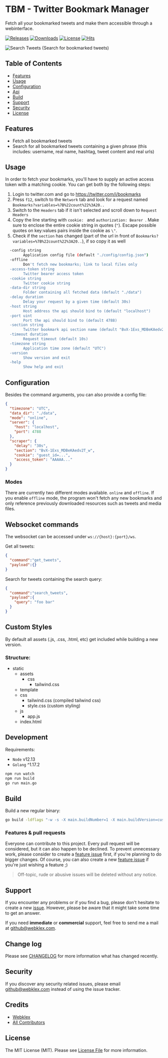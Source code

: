 # TBM - Twitter Bookmark Manager

Fetch all your bookmarked tweets and make them accessible through a webinterface.

[![Releases][ico-release]](https://github.com/Webklex/tbm/releases)
[![Downloads][ico-downloads]](https://github.com/Webklex/tbm/releases)
[![License][ico-license]](LICENSE.md)
[![Hits][ico-hits]][link-hits]

![Search Tweets](.github/images/search_tweets.png)
(Search for bookmarked tweets)

## Table of Contents
- [Features](#features)
- [Usage](#usage)
- [Configuration](#configuration)
- [Api](#websocket-commands)
- [Build](#build)
- [Support](#support)
- [Security](#security)
- [License](#license)

## Features
- Fetch all bookmarked tweets
- Search for all bookmarked tweets containing a given phrase (this includes: username, real name, hashtag, tweet content and real urls)

## Usage
In order to fetch your bookmarks, you'll have to supply an active access token with a matching cookie. 
You can get both by the following steps:
1. Login to twitter.com and go to https://twitter.com/i/bookmarks
2. Press `f12`, switch to the `Network` tab and look for a request named `Bookmarks?variables=%7B%22count%22%3A20..`
3. Switch to the `Headers` tab if it isn't selected and scroll down to `Request Headers`
4. Copy the line starting with `cookie: ` and `authorization: Bearer `. Make sure to enclose the entire cookie string in quotes (```"```). Escape possible quotes on key:values pairs inside the cookie as ```\"```.
5. Check if the `section` has changed (part of the url in front of `Bookmarks?variables=%7B%22count%22%3A20..`), if so copy it as well

```bash
  -config string
        Application config file (default "./config/config.json")
  -offline
        Don't fetch new bookmarks; link to local files only
  -access-token string
        Twitter bearer access token
  -cookie string
        Twitter cookie string
  -data-dir string
        Folder containing all fetched data (default "./data")
  -delay duration
        Delay your request by a given time (default 30s)
  -host string
        Host address the api should bind to (default "localhost")
  -port uint
        Port the api should bind to (default 4788)
  -section string
        Twitter bookmark api section name (default "BvX-1Exs_MDBeKAedv2T_w")
  -timeout duration
        Request timeout (default 10s)
  -timezone string
        Application time zone (default "UTC")
  -version
        Show version and exit
  -help
        Show help and exit
```

## Configuration
Besides the command arguments, you can also provide a config file:
```json
{
  "timezone": "UTC",
  "data_dir": "./data",
  "mode": "online",
  "server": {
    "host": "localhost",
    "port": 4788
  },
  "scraper": {
    "delay": "30s",
    "section": "BvX-1Exs_MDBeKAedv2T_w",
    "cookie": "guest_id=...",
    "access_token": "AAAAA..."
  }
}
```

### Modes
There are currently two different modes available. `online` and `offline`. If you enable 
`offline` mode, the program won't fetch any new bookmarks and only reference previously downloaded
resources such as tweets and media files.

## Websocket commands
The websocket can be accessed under `ws://{host}:{port}/ws`.

Get all tweets:
```json
{
  "command":"get_tweets",
  "payload":{}
}
```
Search for tweets containing the search query:
```json
{
  "command":"search_tweets",
  "payload":{
    "query": "foo bar"
  }
}
```

## Custom Styles
By default all assets (.js, .css, .html, etc) get included while building a new version.

### Structure:
- static
  - assets
    - css
      - tailwind.css
  - template
  - css
    - tailwind.css (compiled tailwind css)
    - style.css (custom styling)
  - js
    - app.js
  - index.html

## Development
Requirements:
- `Node` v12.13
- `Golang` ^1.17.2

```bash
npm run watch
npm run build
go run main.go
```

## Build
Build a new regular binary:
```bash
go build -ldflags "-w -s -X main.buildNumber=1 -X main.buildVersion=custom" -o tbm
```



### Features & pull requests
Everyone can contribute to this project. Every pull request will be considered, but it can also happen to be declined.
To prevent unnecessary work, please consider to create a [feature issue](https://github.com/webklex/tbm/issues/new?template=feature_request.md)
first, if you're planning to do bigger changes. Of course, you can also create a new [feature issue](https://github.com/webklex/tbm/issues/new?template=feature_request.md)
if you're just wishing a feature ;)

>Off-topic, rude or abusive issues will be deleted without any notice.


## Support
If you encounter any problems or if you find a bug, please don't hesitate to create a new [issue](https://github.com/webklex/tbm/issues).
However, please be aware that it might take some time to get an answer.

If you need **immediate** or **commercial** support, feel free to send me a mail at github@webklex.com.

## Change log

Please see [CHANGELOG](CHANGELOG.md) for more information what has changed recently.

## Security

If you discover any security related issues, please email github@webklex.com instead of using the issue tracker.

## Credits
- [Webklex][link-author]
- [All Contributors][link-contributors]

## License
The MIT License (MIT). Please see [License File](LICENSE.md) for more information.

[ico-license]: https://img.shields.io/badge/license-MIT-brightgreen.svg?style=flat-square
[ico-release]: https://img.shields.io/github/v/release/webklex/tbm?style=flat-square
[ico-downloads]: https://img.shields.io/github/downloads/webklex/tbm/total?style=flat-square
[ico-hits]: https://hits.webklex.com/svg/webklex/tbm?1

[link-hits]: https://hits.webklex.com
[link-author]: https://github.com/webklex
[link-contributors]: https://github.com/webklex/tbm/graphs/contributors
